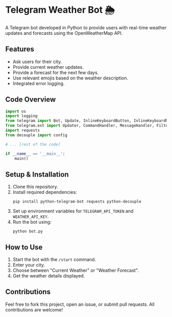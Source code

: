 # Telegram Weather Bot 🌦️

A Telegram bot developed in Python to provide users with real-time weather updates and forecasts using the OpenWeatherMap API.

## Features

- Ask users for their city.
- Provide current weather updates.
- Provide a forecast for the next few days.
- Use relevant emojis based on the weather description.
- Integrated error logging.

## Code Overview

```python
import os
import logging
from telegram import Bot, Update, InlineKeyboardButton, InlineKeyboardMarkup
from telegram.ext import Updater, CommandHandler, MessageHandler, Filters, CallbackContext, CallbackQueryHandler
import requests
from decouple import config

# ... [rest of the code]

if __name__ == '__main__':
    main()
```

## Setup & Installation

1. Clone this repository.
2. Install required dependencies:
   ```
   pip install python-telegram-bot requests python-decouple
   ```
3. Set up environment variables for `TELEGRAM_API_TOKEN` and `WEATHER_API_KEY`.
4. Run the bot using:
   ```
   python bot.py
   ```

## How to Use

1. Start the bot with the `/start` command.
2. Enter your city.
3. Choose between "Current Weather" or "Weather Forecast".
4. Get the weather details displayed.

## Contributions

Feel free to fork this project, open an issue, or submit pull requests. All contributions are welcome!


